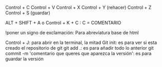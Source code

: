 

Control + C
Control + V
Control + X
Control + Y (rehacer)
Control + Z
Control + S (guardar)

ALT + SHIFT + A o Control + K + C : C = COMENTARIO

!poner un signo de exclamación: Para abreviatura base de html

Control + J: para abrir en la terminal, la mitad
Git init: es para ver si esta creado el repositorio de git
git add .: es para añadir todo lo anterior
git commit -m 'comentario que queres que aparezca la versión': es para guardar la versión